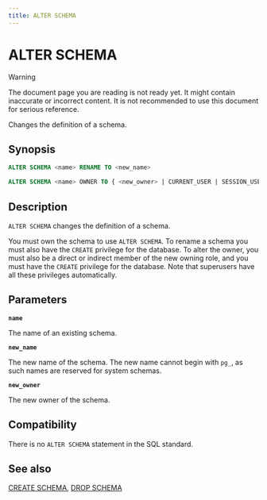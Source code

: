 ```yaml
---
title: ALTER SCHEMA
---
```


# ALTER SCHEMA

> [!WARNING]
> The document page you are reading is not ready yet. It might contain inaccurate or incorrect content. It is not recommended to use this document for serious reference.

Changes the definition of a schema.

## Synopsis

```sql
ALTER SCHEMA <name> RENAME TO <new_name>

ALTER SCHEMA <name> OWNER TO { <new_owner> | CURRENT_USER | SESSION_USER }
```

## Description

`ALTER SCHEMA` changes the definition of a schema.

You must own the schema to use `ALTER SCHEMA`. To rename a schema you must also have the `CREATE` privilege for the database. To alter the owner, you must also be a direct or indirect member of the new owning role, and you must have the `CREATE` privilege for the database. Note that superusers have all these privileges automatically.

## Parameters

**`name`**

The name of an existing schema.

**`new_name`**

The new name of the schema. The new name cannot begin with `pg_`, as such names are reserved for system schemas.

**`new_owner`**

The new owner of the schema.

## Compatibility

There is no `ALTER SCHEMA` statement in the SQL standard.

## See also

[CREATE SCHEMA](/docs/sql-stmts/sql-stmt-create-schema.md), [DROP SCHEMA](/docs/sql-stmts/sql-stmt-drop-schema.md)
